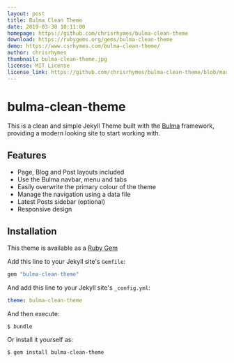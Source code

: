 ```yaml
---
layout: post
title: Bulma Clean Theme
date: 2019-03-30 10:11:00
homepage: https://github.com/chrisrhymes/bulma-clean-theme
download: https://rubygems.org/gems/bulma-clean-theme
demo: https://www.csrhymes.com/bulma-clean-theme/
author: chrisrhymes
thumbnail: bulma-clean-theme.jpg
license: MIT License
license_link: https://github.com/chrisrhymes/bulma-clean-theme/blob/master/LICENSE
---
```


# bulma-clean-theme

This is a clean and simple Jekyll Theme built with the [Bulma](https://bulma.io/) framework, providing a modern looking site to start working with. 

## Features

* Page, Blog and Post layouts included
* Use the Bulma navbar, menu and tabs
* Easily overwrite the primary colour of the theme
* Manage the navigation using a data file
* Latest Posts sidebar (optional)
* Responsive design

## Installation

This theme is available as a [Ruby Gem](https://rubygems.org/gems/bulma-clean-theme)

Add this line to your Jekyll site's `Gemfile`:

```ruby
gem "bulma-clean-theme"
```

And add this line to your Jekyll site's `_config.yml`:

```yaml
theme: bulma-clean-theme
```

And then execute:

    $ bundle

Or install it yourself as:

    $ gem install bulma-clean-theme

